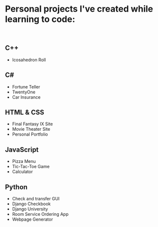 # Personal projects I've created while learning to code:


<p>
<br/>
</p>


## C++

- Icosahedron Roll


## C#

- Fortune Teller
- TwentyOne
- Car Insurance


## HTML & CSS 

- Final Fantasy IX Site
- Movie Theater Site
- Personal Portfolio


## JavaScript

- Pizza Menu
- Tic-Tac-Toe Game
- Calculator


## Python

- Check and transfer GUI
- Django Checkbook
- Django University
- Room Service Ordering App
- Webpage Generator

